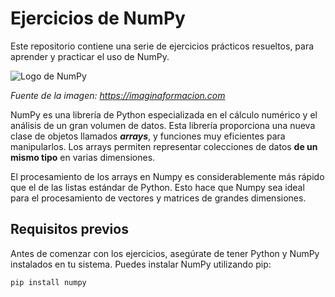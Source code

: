 # Ejercicios de NumPy

Este repositorio contiene una serie de ejercicios prácticos resueltos, para aprender y practicar el uso de NumPy.

![Logo de NumPy](https://aprendeconalf.es/docencia/python/manual/img/numpy-logo.png)

*Fuente de la imagen: https://imaginaformacion.com*

NumPy es una librería de Python especializada en el cálculo numérico y el análisis de un gran volumen de datos. Esta librería proporciona una nueva clase de objetos llamados ***arrays***, y funciones muy eficientes para manipularlos. Los arrays permiten representar colecciones de datos **de un mismo tipo** en varias dimensiones. 

El procesamiento de los arrays en Numpy es considerablemente más rápido que el de las listas estándar de Python. Esto hace que Numpy sea ideal para el procesamiento de vectores y matrices de grandes dimensiones.

## Requisitos previos

Antes de comenzar con los ejercicios, asegúrate de tener Python y NumPy instalados en tu sistema. Puedes instalar NumPy utilizando pip:

```bash
pip install numpy
